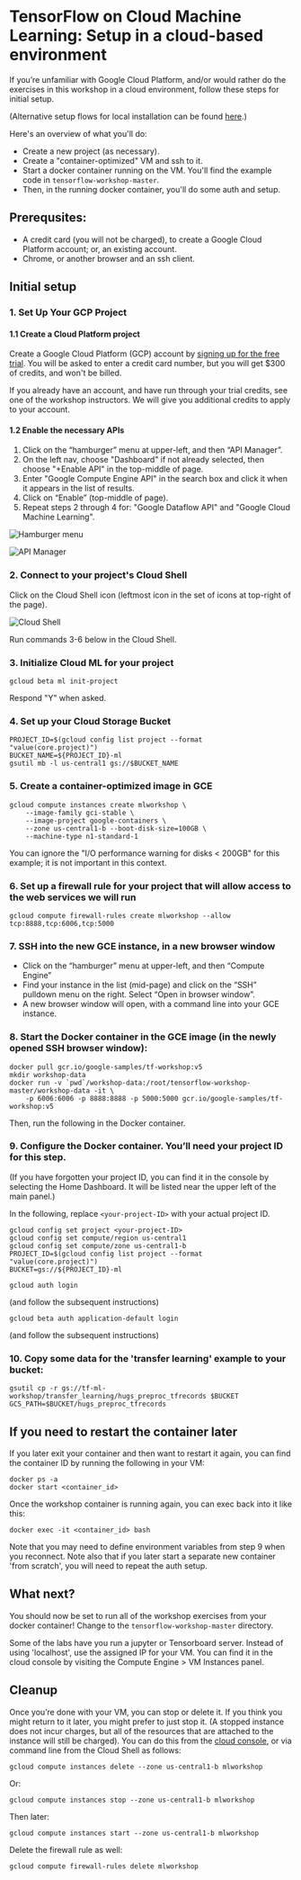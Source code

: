 
# TensorFlow on Cloud Machine Learning: Setup in a cloud-based environment

If you’re unfamiliar with Google Cloud Platform, and/or would rather do the exercises in this workshop in a cloud environment, follow these steps for initial setup.

(Alternative setup flows for local installation can be found [here](INSTALL.md).)

Here's an overview of what you'll do:

- Create a new project (as necessary).
- Create a "container-optimized" VM and ssh to it.
- Start a docker container running on the VM. You'll find the example code in `tensorflow-workshop-master`.
- Then, in the running docker container, you'll do some auth and setup.

## Prerequsites:

- A credit card (you will not be charged), to create a Google Cloud Platform account; or, an existing account.
- Chrome, or another browser and an ssh client.


## Initial setup


### 1. Set Up Your GCP Project

#### 1.1 Create a Cloud Platform project

Create a Google Cloud Platform (GCP) account by [signing up for the free trial](https://cloud.google.com/free-trial/).
You will be asked to enter a credit card number, but you will get $300 of credits, and won't be billed.

If you already have an account, and have run through your trial credits, see one of the workshop instructors. We will give you additional credits to apply to your account.

#### 1.2 Enable the necessary APIs

1. Click on the “hamburger” menu at upper-left, and then “API Manager”.
1. On the left nav, choose "Dashboard" if not already selected, then choose "+Enable API" in the top-middle of page.
1. Enter "Google Compute Engine API" in the search box and click it when it appears in the list of results.
1. Click on “Enable” (top-middle of page).
1. Repeat steps 2 through 4 for: "Google Dataflow API" and "Google Cloud Machine Learning".

![Hamburger menu](./assets/hamburger.png)  

![API Manager](./assets/api_manager.png)


### 2. Connect to your project's Cloud Shell

Click on the Cloud Shell icon (leftmost icon in the set of icons at top-right of the page).

![Cloud Shell](./assets/cloudshell.png)


Run commands 3-6 below in the Cloud Shell.

### 3. Initialize Cloud ML for your project

```shell
gcloud beta ml init-project
```

Respond "Y" when asked.

### 4. Set up your Cloud Storage Bucket

```shell
PROJECT_ID=$(gcloud config list project --format "value(core.project)")
BUCKET_NAME=${PROJECT_ID}-ml
gsutil mb -l us-central1 gs://$BUCKET_NAME
```

### 5. Create a container-optimized image in GCE

```shell
gcloud compute instances create mlworkshop \
    --image-family gci-stable \
    --image-project google-containers \
    --zone us-central1-b --boot-disk-size=100GB \
    --machine-type n1-standard-1
```

You can ignore the "I/O performance warning for disks < 200GB" for this example; it is not important in this context.

### 6. Set up a firewall rule for your project that will allow access to the web services we will run

```shell
gcloud compute firewall-rules create mlworkshop --allow tcp:8888,tcp:6006,tcp:5000
```

### 7. SSH into the new GCE instance, in a new browser window

- Click on the “hamburger” menu at upper-left, and then “Compute Engine”
- Find your instance in the list (mid-page) and click on the “SSH” pulldown menu on the right. Select “Open in browser window”.
- A new browser window will open, with a command line into your GCE instance.

### 8. Start the Docker container in the GCE image (in the newly opened SSH browser window):

```shell
docker pull gcr.io/google-samples/tf-workshop:v5
mkdir workshop-data
docker run -v `pwd`/workshop-data:/root/tensorflow-workshop-master/workshop-data -it \
    -p 6006:6006 -p 8888:8888 -p 5000:5000 gcr.io/google-samples/tf-workshop:v5
```

Then, run the following in the Docker container.

### 9. Configure the Docker container. You’ll need your project ID for this step.

(If you have forgotten your project ID, you can find it in the console by selecting the Home Dashboard.  It will be listed near the upper left of the main panel.)

In the following, replace `<your-project-ID>` with your actual project ID.

```shell
gcloud config set project <your-project-ID>
gcloud config set compute/region us-central1
gcloud config set compute/zone us-central1-b
PROJECT_ID=$(gcloud config list project --format "value(core.project)")
BUCKET=gs://${PROJECT_ID}-ml
```

```shell
gcloud auth login
```
(and follow the subsequent instructions)

```shell
gcloud beta auth application-default login
```
(and follow the subsequent instructions)

### 10. Copy some data for the 'transfer learning' example to your bucket:

```shell
gsutil cp -r gs://tf-ml-workshop/transfer_learning/hugs_preproc_tfrecords $BUCKET
GCS_PATH=$BUCKET/hugs_preproc_tfrecords
```

## If you need to restart the container later

If you later exit your container and then want to restart it again, you can find the container ID by running the following in your VM:

```shell
docker ps -a
docker start <container_id>
```
Once the workshop container is running again, you can exec back into it like this:

```shell
docker exec -it <container_id> bash
```

Note that you may need to define environment variables from step 9 when you reconnect.
Note also that if you later start a separate new container 'from scratch', you will need to repeat the auth setup.

## What next?

You should now be set to run all of the workshop exercises from your docker container!
Change to the `tensorflow-workshop-master` directory.

Some of the labs have you run a jupyter or Tensorboard server.  Instead of using 'localhost', use the assigned IP for your VM.  You can find it in the cloud console by visiting the Compute Engine > VM Instances panel.

## Cleanup

Once you’re done with your VM, you can stop or delete it. If you think you might return to it later, you might prefer to just stop it. (A stopped instance does not incur charges, but all of the resources that are attached to the instance will still be charged).  You can do this from the [cloud console](https://console.cloud.google.com), or via command line from the Cloud Shell as follows:

```shell
gcloud compute instances delete --zone us-central1-b mlworkshop
```
Or:

```shell
gcloud compute instances stop --zone us-central1-b mlworkshop
```
Then later:

```shell
gcloud compute instances start --zone us-central1-b mlworkshop
```
Delete the firewall rule as well:

```shell
gcloud compute firewall-rules delete mlworkshop
```
